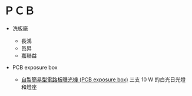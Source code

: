 # ＰＣＢ
* 洗板廠
    * 長鴻
    * 邑昇
    * 嘉聯益

* PCB exposure box
    * [自製簡易型電路板曝光機 (PCB exposure box)][1]
    三支 10 W 的白光日光燈和燈座  
    
    
    
    
[1]:http://galileo0138.pixnet.net/blog/post/3669970
